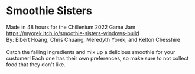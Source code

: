 # Smoothie Sisters
Made in 48 hours for the Chillenium 2022 Game Jam </br>
https://myorek.itch.io/smoothie-sisters-windows-build </br>
By: Elbert Hoang, Chris Chuang, Meredyth Yorek, and Kelton Chesshire </br>
</br>
Catch the falling ingredients and mix up a delicious smoothie for your customer! Each one has their own preferences, so make sure to not collect food that they don't like.

